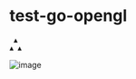 # test-go-opengl

```
 ▲
▲ ▲
```

![image](https://user-images.githubusercontent.com/846874/114080881-8baf7880-98b4-11eb-886c-43d659e5910b.png)

